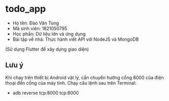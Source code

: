 # todo_app

 - Họ tên: Đào Văn Tùng
 - Mã sinh viên: 1821050795
 - Học phần: Dữ liệu lớn và ứng dụng
 - Bài tập về nhà: Thực hành viết API với NodeJS và MongoDB

(Sử dụng Flutter để xây dựng giao diện)

## Lưu ý
Khi chạy trên thiết bị Android vật lý, cần chuyển hướng cổng 8000 của điện thoại đến cổng của máy tính. Chạy câu lệnh sau trên Terminal:
 - adb reverse tcp:8000 tcp:8000
